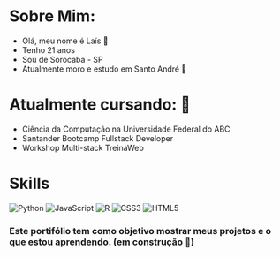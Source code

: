 # Sobre Mim:
- Olá, meu nome é Laís 👧
- Tenho 21 anos
- Sou de Sorocaba - SP
- Atualmente moro e estudo em Santo André 🏡


# Atualmente cursando: 📓
- Ciência da Computação na Universidade Federal do ABC
- Santander Bootcamp Fullstack Developer
- Workshop Multi-stack TreinaWeb

# Skills
![Python](https://img.shields.io/badge/Python-FFD43B?style=for-the-badge&logo=python&logoColor=blue)
![JavaScript](https://img.shields.io/badge/JavaScript-323330?style=for-the-badge&logo=javascript&logoColor=F7DF1E)
![R](https://img.shields.io/badge/R-276DC3?style=for-the-badge&logo=r&logoColor=white)
![CSS3](https://img.shields.io/badge/CSS3-1572B6?style=for-the-badge&logo=css3&logoColor=white)
![HTML5](https://img.shields.io/badge/HTML5-E34F26?style=for-the-badge&logo=html5&logoColor=white)

### Este portifólio tem como objetivo mostrar meus projetos e o que estou aprendendo. (em construção 🔨)


